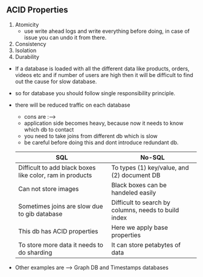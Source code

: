 ## ACID Properties

1. Atomicity
    - use write ahead logs and write everything before doing, in case of issue you can undo it from there.
2. Consistency
3. Isolation
4. Durability

-   If a database is loaded with all the different data like products, orders, videos etc and if number of users are high then it will be difficult to find out the cause for slow database.
-   so for database you should follow single responsibility principle.
-   there will be reduced traffic on each database

    -   cons are :-->
    -   application side becomes heavy, because now it needs to know which db to contact
    -   you need to take joins from different db which is slow
    -   be careful before doing this and dont introduce redundant db.

    | SQL                                                      | No-SQL                                               |
    | -------------------------------------------------------- | ---------------------------------------------------- |
    | Difficult to add black boxes like color, ram in products | To types (1) key/value, and (2) document DB          |
    | Can not store images                                     | Black boxes can be handeled easily                   |
    | Sometimes joins are slow due to gib database             | Difficult to search by columns, needs to build index |
    | This db has ACID properties                              | Here we apply base properties                        |
    | To store more data it needs to do sharding               | It can store petabytes of data                       |

-   Other examples are --> Graph DB and Timestamps databases

